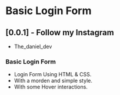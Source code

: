 # Basic Login Form
## [0.0.1] - Follow my Instagram
- The_daniel_dev
### Basic Login Form 
- Login Form Using HTML & CSS.
- With a morden and simple style.
- With some Hover interactions.